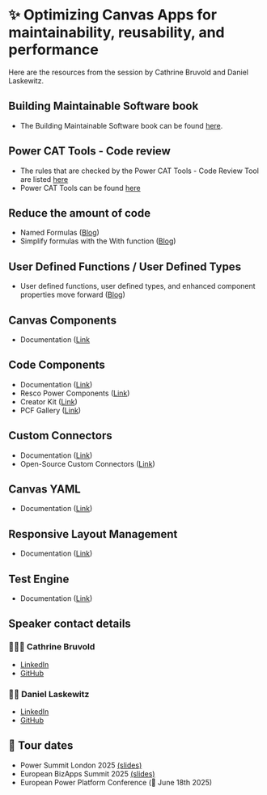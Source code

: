 # ✨ Optimizing Canvas Apps for maintainability, reusability, and performance

Here are the resources from the session by Cathrine Bruvold and Daniel Laskewitz.

## Building Maintainable Software book

- The Building Maintainable Software book can be found [here](https://www.softwareimprovementgroup.com/wp-content/uploads/Building_Maintainable_Software_SIG_Java.compressed.pdf).

## Power CAT Tools - Code review

- The rules that are checked by the Power CAT Tools - Code Review Tool are listed [here](./rules/README.md)
- Power CAT Tools can be found [here](https://aka.ms/powercattools)

## Reduce the amount of code

- Named Formulas ([Blog](https://www.microsoft.com/power-platform/blog/power-apps/power-fx-introducing-named-formulas))
- Simplify formulas with the With function ([Blog](https://www.microsoft.com/power-platform/blog/power-apps/simplify-formulas-with-the-with-function/))

## User Defined Functions / User Defined Types

- User defined functions, user defined types, and enhanced component properties move forward ([Blog](https://www.microsoft.com/en-us/power-platform/blog/power-apps/user-defined-functions-user-defined-types-and-enhanced-component-properties-move-forward/))

## Canvas Components

- Documentation ([Link](https://learn.microsoft.com/power-apps/maker/canvas-apps/create-component)

## Code Components

- Documentation ([Link](https://learn.microsoft.com/power-apps/developer/component-framework/overview))
- Resco Power Components ([Link](https://www.resco.net/power-components/))
- Creator Kit ([Link](https://learn.microsoft.com/power-platform/guidance/creator-kit/overview))
- PCF Gallery ([Link](https://pcf.gallery/))

## Custom Connectors

- Documentation ([Link](https://learn.microsoft.com/connectors/custom-connectors/))
- Open-Source Custom Connectors ([Link](https://github.com/microsoft/powerplatformconnectors))

## Canvas YAML

- Documentation ([Link](https://learn.microsoft.com/power-apps/maker/canvas-apps/code-view))

## Responsive Layout Management

- Documentation ([Link](https://learn.microsoft.com/power-apps/maker/canvas-apps/create-responsive-layout))

## Test Engine

- Documentation ([Link](https://microsoft.github.io/PowerApps-TestEngine/))

## Speaker contact details

### 🦸🏻‍♀️ Cathrine Bruvold

- [LinkedIn](https://www.linkedin.com/in/bruvold/)
- [GitHub](https://github.com/cathrinebruvold)

### 👴🏻 Daniel Laskewitz

- [LinkedIn](https://www.linkedin.com/in/laskewitz)
- [GitHub](https://github.com/Laskewitz)

## 📅 Tour dates

- Power Summit London 2025 [(slides)](./presentations/20250524%20-%20Power%20Summit.pdf)
- European BizApps Summit 2025 [(slides)](./presentations/20250528%20-%20European%20BizApps%20Summit.pdf)
- European Power Platform Conference (📅 June 18th 2025)
